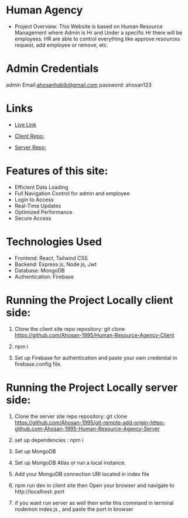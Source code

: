 # Human Agency
- Project Overview:
This Website is based on Human Resource Management where Admin is Hr and Under a specific Hr there will be employees. HR are able to control everything like approve resources request, add employee or remove, etc.

# Admin Credentials
admin Email:ahosanhabib@gmail.com
password: ahosan123

# Links
- [Live Link](https://project-12-98879.web.app)

- [Client Repo:](https://github.com/Ahosan-1995/Human-Resource-Agency-Client)

- [Server Repo:](https://github.com/Ahosan-1995/git-remote-add-origin-https-github.com-Ahosan-1995-Human-Resource-Agency-Server)


# Features of this site:
- Efficient Data Loading
- Full Navigation Control for admin and employee
- Login to Access
- Real-Time Updates
- Optimized Performance
- Secure Access


# Technologies Used
- Frontend: React, Tailwind CSS
- Backend: Express js, Node js, Jwt
- Database: MongoDB
- Authentication: Firebase


# Running the Project Locally client side:
1. Clone the client site repo repository: git clone https://github.com/Ahosan-1995/Human-Resource-Agency-Client

2. npm i 
3.  Set up Firebase for authentication and paste your own credential in firebase.config file.

# Running the Project Locally server side:
1. Clone the server site repo repository: git clone https://github.com/Ahosan-1995/git-remote-add-origin-https-github.com-Ahosan-1995-Human-Resource-Agency-Server

2. set up dependencies : npm i

3. Set up MongoDB

4. Set up MongoDB Atlas or run a local instance.

5. Add your MongoDB connection URI located in index file

6. npm run dev in client site then Open your browser and navigate to http://localhost: port

7. if you want run server as well then write this command in terminal nodemon index.js , and paste the port in browser
